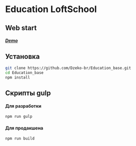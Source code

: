 # Education LoftSchool
## Web start

##### [Demo](https://dzeko-br.github.io/Education_base/ "Demo")
## Установка

```sh
git clone https://github.com/Dzeko-br/Education_base.git
cd Education_base
npm install
```

## Скрипты gulp
#### Для разработки
```sh
npm run gulp
```

#### Для продакшена
```sh
npm run build
```